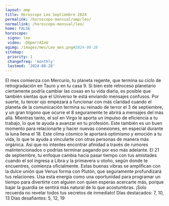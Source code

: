 ```yaml
---
layout: amp
title: Horoscopo Leo Septiembre 2024 
permalink: /horoscopo-mensual/amp/leo/
normallink: /horoscopo-mensual/leo/
home: FALSE
horoscopo:
 signo: leo
 video: -DQpmrrAIeU
ogimg: /images/mes/Leo_mes.png#2024-08-28
sitemap:
 priority: 1
 changefreq: 'monthly'
 lastmod: '2024-08-28'
---
```



El mes comienza con Mercurio, tu planeta regente, que termina su ciclo de retrogradación en Tauro y en tu casa 9. Si bien este retroceso planetario ciertamente podría cambiar las cosas en tu vida diaria, es posible que también sientas que el Universo te está enviando mensajes confusos.
Por suerte, tu tercer ojo empezará a funcionar con más claridad cuando el planeta de la comunicación termina su reinado de terror el 3 de septiembre, y un gran trígono que ocurre el 8 seguramente te abrirá a mensajes del más allá.
Mientras tanto, el sol en Virgo le aporta un impulso de eficiencia a tu trabajo, lo que te ayuda a avanzar en tu profesión. Este también es un buen momento para relacionarte y hacer nuevas conexiones, en especial durante la luna llena el 18. Este clima cósmico le aportará optimismo y emoción a tu vida, lo que te ayuda a vincularte con otras personas de manera más orgánica. Así que no intentes encontrar afinidad a través de rumores malintencionados o podrías terminar pagando por eso más adelante.
El 21 de septiembre, tu enfoque cambia hacia pasar tiempo con tus amistades cuando el sol ingresa a Libra y la primavera u otoño, según donde te encuentres, comienza oficialmente. Estas buenas vibras se amplifican con la dulce unión que Venus forma con Plutón, que seguramente profundizará tus relaciones. Usa esta energía como una oportunidad para programar un tiempo para divertirte con alguien con quien esperas acercarte más, porque bajar la guardia se sentirá más natural de lo que acostumbras. ¡Solo recuerda no revelar todos tus secretos de inmediato!
Días destacados: 7, 10, 13
Días desafiantes: 5, 12, 19